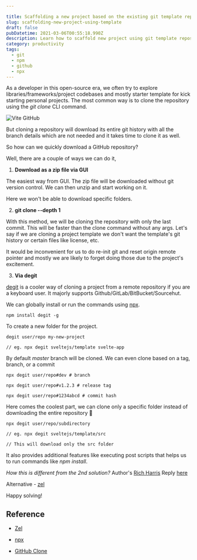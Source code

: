 ```yaml
---

title: Scaffolding a new project based on the existing git template repository
slug: scaffolding-new-project-using-template
draft: false
pubDatetime: 2021-03-06T00:55:18.990Z
description: Learn how to scaffold new project using git template repository.
category: productivity
tags:
  - git
  - npm
  - github
  - npx
---
```


As a developer in this open-source era, we often try to explore libraries/frameworks/project codebases and mostly starter template for kick starting personal projects. The most common way is to clone the repository using the *git clone* CLI command.

![Vite GitHub](/media/vite.png)

But cloning a repository will download its entire git history with all the branch details which are not needed and it takes time to clone it as well.

So how can we quickly download a GitHub repository?

Well, there are a couple of ways we can do it,

1. **Download as a zip file via GUI**

The easiest way from GUI. The zip file will be downloaded without git version control. We can then unzip and start working on it. 

Here we won't be able to download specific folders.

2. **git clone --depth 1**

With this method, we will be cloning the repository with only the last commit. This will be faster than the clone command without any args. Let's say if we are cloning a project template we don't want the template's git history or certain files like license, etc. 

It would be inconvenient for us to do re-init git and reset origin remote pointer and mostly we are likely to forget doing those due to the project's excitement.

3. **Via degit**

[degit](<https://github.com/Rich-Harris/degit>) is a cooler way of cloning a project from a remote repository if you are a keyboard user. It majorly supports Github/GitLab/BitBucket/Sourcehut.

We can globally install or run the commands using [npx](<https://nodejs.dev/learn/the-npx-nodejs-package-runner>).

```
npm install degit -g
```

To create a new folder for the project.

```
degit user/repo my-new-project

// eg. npx degit sveltejs/template svelte-app
```

By default *master* branch will be cloned. We can even clone based on a tag, branch, or a commit

```
npx degit user/repo#dev # branch

npx degit user/repo#v1.2.3 # release tag

npx degit user/repo#1234abcd # commit hash
```

Here comes the coolest part, we can clone only a specific folder instead of downloading the entire repository 🤩

```
npx degit user/repo/subdirectory

// eg. npx degit sveltejs/template/src

// This will download only the src folder
```

It also provides additional features like executing post scripts that helps us to run commands like 
*npm install*.

*How this is different from the 2nd solution?*
Author's [Rich Harris](<https://github.com/Rich-Harris>) Reply [here](<https://github.com/Rich-Harris/degit#wait-isnt-this-just-git-clone---depth-1>)

Alternative - [zel](<https://github.com/vutran/zel>)

Happy solving!

## Reference

* [Zel](https://github.com/vutran/zel)

* [npx](https://nodejs.dev/learn/the-npx-nodejs-package-runner)

* [GitHub Clone](https://docs.github.com/en/github/creating-cloning-and-archiving-repositories/cloning-a-repository)
